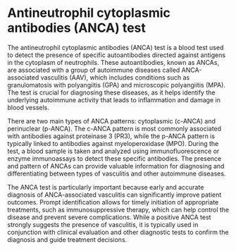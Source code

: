 [//]: # (source: gpt-40)
[//]: # (abbr: ANCA)
[//]: # (tags: tests)

# Antineutrophil cytoplasmic antibodies (ANCA) test

The antineutrophil cytoplasmic antibodies (ANCA) test is a blood test used to detect the presence of specific autoantibodies directed against antigens in the cytoplasm of neutrophils. These autoantibodies, known as ANCAs, are associated with a group of autoimmune diseases called ANCA-associated vasculitis (AAV), which includes conditions such as granulomatosis with polyangiitis (GPA) and microscopic polyangiitis (MPA). The test is crucial for diagnosing these diseases, as it helps identify the underlying autoimmune activity that leads to inflammation and damage in blood vessels.

There are two main types of ANCA patterns: cytoplasmic (c-ANCA) and perinuclear (p-ANCA). The c-ANCA pattern is most commonly associated with antibodies against proteinase 3 (PR3), while the p-ANCA pattern is typically linked to antibodies against myeloperoxidase (MPO). During the test, a blood sample is taken and analyzed using immunofluorescence or enzyme immunoassays to detect these specific antibodies. The presence and pattern of ANCAs can provide valuable information for diagnosing and differentiating between types of vasculitis and other autoimmune diseases.

The ANCA test is particularly important because early and accurate diagnosis of ANCA-associated vasculitis can significantly improve patient outcomes. Prompt identification allows for timely initiation of appropriate treatments, such as immunosuppressive therapy, which can help control the disease and prevent severe complications. While a positive ANCA test strongly suggests the presence of vasculitis, it is typically used in conjunction with clinical evaluation and other diagnostic tests to confirm the diagnosis and guide treatment decisions.
